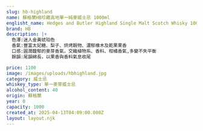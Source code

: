 ```yaml
---
slug: hb-highland
name: 蘇格蘭HB珍藏高地單一純麥威士忌 1000ml
englisht_name: Hedges and Butler Highland Single Malt Scotch Whisky 1000ml
brand: HB
description: |+
  色澤:迷人金黃琥珀色
  香氣:豐富太妃糖、梨子、烘烤穀物、濃郁橡木及乾果果香
  口感:圓潤馥郁的麥芽香氣，交織植物系、香料、柑橘香氣,多變不失平衡
  餘韻:尾韻綿長，以果香與香料氣息收尾

price: 1100
image: /images/uploads/hbhighland.jpg
category: 威士忌
whiskey_type: 單一麥芽威士忌
alcohol_content: 40
origin: 蘇格蘭
year: 0
capacity: 1000
created_at: 2025-04-13T04:09:00.000Z
layout: layout.njk
---
```

